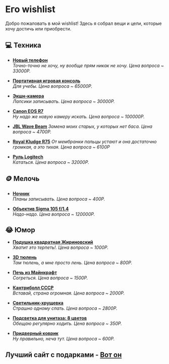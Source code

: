 # Его wishlist

Добро пожаловать в мой wishlist! Здесь я собрал вещи и цели, которые хочу достичь или приобрести.

## 💻 Техника
- **[Новый телефон](https://market.yandex.ru/cc/fApEb9t)**  
  _Точно-точно не хочу, ну вообще прям никак не хочу. Цена вопроса ~ 33000Р._

- **[Портативная игровая консоль](https://market.yandex.ru/cc/TNCAC8j)**  
  _Для учебы. Цена вопроса ~ 65000Р._

- **[Экшн-камера](https://market.yandex.ru/cc/FDt1fdT)**  
  _Лапсики записывать. Цена вопроса ~ 30000Р._

- **[Canon EOS R7](https://market.yandex.ru/cc/9QbuuHl)**  
  _Ну надо же новую камеру искать. Цена вопроса ~ 100000Р._

- **[JBL Wave Beam](https://market.yandex.ru/cc/U51axIB)**
  _Замена моих старых, у которых нет баса. Цена вопроса ~ 4700Р._

- **[Royal Kludge R75](https://market.yandex.ru/cc/hCeLUfo)**
 _От мембранки пальцы устают и она достаточно громкая, а это тихая. Цена вопроса ~ 6100P_

- **[Руль Logitech](https://market.yandex.ru/cc/Nqn2QpK)**  
  _Кататься. Цена вопроса ~ 32000Р._


## 🪙 Мелочь
- **[Ночник](https://market.yandex.ru/cc/IYr1v4j)**  
  _Планы записывать. Цена вопроса ~ 400Р._

- **[Объектив Sigma 105 f/1.4](https://market.yandex.ru/cc/ITxuA3j)**  
  _Надо-надо. Цена вопроса ~ 120000Р._


## 😂 Юмор
- **[Подушка квадратная Жириновский](https://market.yandex.ru/cc/jPcCSDT)**  
  _Хватит это терпеть!. Цена вопроса ~ 1000Р._

- **[3D тюлень](https://market.yandex.ru/cc/LShEXCs)**  
  _Там тюлень, а мне просто лень. Цена вопроса ~ 800Р._

- **[Печь из Майнкрафт](https://market.yandex.ru/cc/Onv7C22)**  
  _Согреться. Цена вопроса ~ 1500Р._

- **[Кантриболл СССР](https://market.yandex.ru/cc/QJg2531)**  
  _Вставай, страна огромная. Цена вопроса ~ 2000Р._

- **[Светильник-хрущевка](https://market.yandex.ru/cc/9U74Omw)**  
  _Страшно одному спать. Цена вопроса ~ 2800Р._

- **[Подсветка для унитаза: 8 цветов](https://market.yandex.ru/cc/4PNP82E)**  
  _Обещаю регулярно ходить. Цена вопроса ~ 350Р._

- **[Придверный коврик](https://market.yandex.ru/cc/8k96Tiv)**  
  _Ну правильно, неча тут. Цена вопроса ~ 600Р._

## Лучший сайт с подарками - [Вот он](https://shop.pygen.ru/)